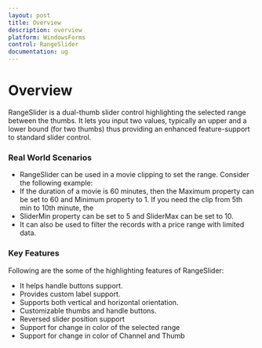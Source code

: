 ```yaml
---
layout: post
title: Overview
description: overview
platform: WindowsForms
control: RangeSlider 
documentation: ug
---
```


# Overview

RangeSlider is a dual-thumb slider control highlighting the selected range between the thumbs. It lets you input two values, typically an upper and a lower bound (for two thumbs) thus providing an enhanced feature-support to standard slider control. 

### Real World Scenarios

* RangeSlider can be used in a movie clipping to set the range. Consider the following example:
* If the duration of a movie is 60 minutes, then the Maximum property can be set to 60 and Minimum property to 1. If you need the clip from 5th min to 10th minute, the 
* SliderMin property can be set to 5 and SliderMax can be set to 10.
* It can also be used to filter the records with a price range with limited data.

### Key Features

Following are the some of the highlighting features of RangeSlider:

* It helps handle buttons support.
* Provides custom label support.
* Supports both vertical and horizontal orientation.
* Customizable thumbs and handle buttons.
* Reversed slider position support
* Support for change in color of the selected range 
* Support for  change in color of Channel and Thumb
